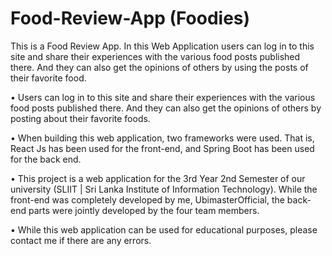 # Food-Review-App (Foodies)
This is a Food Review App. In this Web Application users can log in to this site and share their experiences with the various food posts published there. And they can also get the opinions of others by using the posts of their favorite food.

• Users can log in to this site and share their experiences with the various food posts published there. And they can also get the opinions of others by posting about their favorite foods.

• When building this web application, two frameworks were used. That is, React Js has been used for the front-end, and Spring Boot has been used for the back end.

• This project is a web application for the 3rd Year 2nd Semester of our university (SLIIT | Sri Lanka Institute of Information Technology). While the front-end was completely developed by me, UbimasterOfficial, the back-end parts were jointly developed by the four team members.

• While this web application can be used for educational purposes, please contact me if there are any errors.
